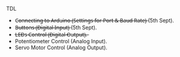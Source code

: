 TDL

- C̶o̶n̶n̶e̶c̶t̶i̶n̶g̶ ̶t̶o̶ ̶A̶r̶d̶u̶i̶n̶o̶ ̶(̶S̶e̶t̶t̶i̶n̶g̶s̶ ̶f̶o̶r̶ ̶P̶o̶r̶t̶ ̶&̶ ̶B̶a̶u̶d̶ ̶R̶a̶t̶e̶)̶ (5th Sept).
- B̶u̶t̶t̶o̶n̶s̶ ̶(̶D̶i̶g̶i̶t̶a̶l̶ ̶I̶n̶p̶u̶t̶)̶ (5th Sept).
- L̶E̶D̶s̶ ̶C̶o̶n̶t̶r̶o̶l̶ ̶(̶D̶i̶g̶i̶t̶a̶l̶ ̶O̶u̶t̶p̶u̶t̶)̶.̶
- Potentiometer Control (Analog Input).
- Servo Motor Control (Analog Output).
